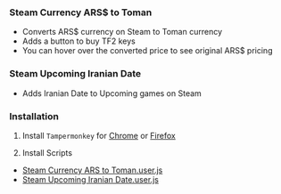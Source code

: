 ### Steam Currency ARS$ to Toman
- Converts ARS$ currency on Steam to Toman currency
- Adds a button to buy TF2 keys
- You can hover over the converted price to see original ARS$ pricing


### Steam Upcoming Iranian Date
- Adds Iranian Date to Upcoming games on Steam


### Installation
1. Install `Tampermonkey` for [Chrome](https://chrome.google.com/webstore/detail/tampermonkey/dhdgffkkebhmkfjojejmpbldmpobfkfo "Chrome") or [Firefox](https://addons.mozilla.org/en-US/firefox/addon/tampermonkey "Firefox")

2. Install Scripts
- [Steam Currency ARS to Toman.user.js](https://github.com/M-Zoghi/SteamCurrencytoToman/raw/main/Steam%20Currency%20ARS%20to%20Toman.user.js "Steam Currency ARS$ to Toman")
- [Steam Upcoming Iranian Date.user.js](https://github.com/M-Zoghi/SteamCurrencytoToman/raw/main/Steam%20Upcoming%20Iranian%20Date.user.js "Steam Upcoming Iranian Date")

